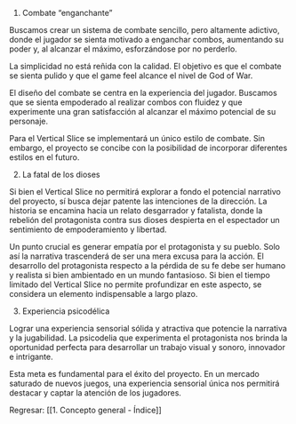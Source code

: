 
1. Combate “enganchante”

Buscamos crear un sistema de combate sencillo, pero altamente adictivo, donde el jugador se sienta motivado a enganchar combos, aumentando su poder y, al alcanzar el máximo, esforzándose por no perderlo.

La simplicidad no está reñida con la calidad. El objetivo es que el combate se sienta pulido y que el game feel alcance el nivel de God of War.

El diseño del combate se centra en la experiencia del jugador. Buscamos que se sienta empoderado al realizar combos con fluidez y que experimente una gran satisfacción al alcanzar el máximo potencial de su personaje.

Para el Vertical Slice se implementará un único estilo de combate. Sin embargo, el proyecto se concibe con la posibilidad de incorporar diferentes estilos en el futuro.

2. La fatal de los dioses

Si bien el Vertical Slice no permitirá explorar a fondo el potencial narrativo del proyecto, sí busca dejar patente las intenciones de la dirección. La historia se encamina hacia un relato desgarrador y fatalista, donde la rebelión del protagonista contra sus dioses despierta en el espectador un sentimiento de empoderamiento y libertad.

Un punto crucial es generar empatía por el protagonista y su pueblo. Solo así la narrativa trascenderá de ser una mera excusa para la acción. El desarrollo del protagonista respecto a la pérdida de su fe debe ser humano y realista si bien ambientado en un mundo fantasioso. Si bien el tiempo limitado del Vertical Slice no permite profundizar en este aspecto, se considera un elemento indispensable a largo plazo.

3. Experiencia psicodélica

Lograr una experiencia sensorial sólida y atractiva que potencie la narrativa y la jugabilidad. La psicodelia que experimenta el protagonista nos brinda la oportunidad perfecta para desarrollar un trabajo visual y sonoro, innovador e intrigante.

Esta meta es fundamental para el éxito del proyecto. En un mercado saturado de nuevos juegos, una experiencia sensorial única nos permitirá destacar y captar la atención de los jugadores.


Regresar: [[1. Concepto general - Índice]]
